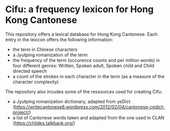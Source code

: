 # Cifu: a frequency lexicon for Hong Kong Cantonese

This repository offers a lexical database for Hong Kong Cantonese. Each entry in the lexicon offers the following information:
- the term in Chinese characters
- a Jyutping romanization of the term
- the frequency of the term (occurence counts and per million words) in four different genres: Written, Spoken adult, Spoken child and Child directed speech
- a count of the strokes in each character in the term (as a measure of the character complexity)

The repository also incudes some of the ressources used for creating Cifu:
- a Jyutping romanization dictionary, adapted from yeDict (https://writecantonese8.wordpress.com/2012/02/04/cantonese-cedict-project/)
- a list of Cantonese words taken and adapted from the one used in CLAN (https://childes.talkbank.org/)
